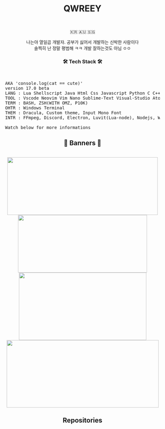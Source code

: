 <h1 align=center>QWREEY</h1><br/>

<p align="center">🇰🇷 🇦🇺 🇸🇬</p>
<div width=100% align=center>
나는야 열일곱 개발자. 공부가 싫어서 개발하는 신박한 사람이다<br/>
솔찍히 난 정말 평범해 ㅋㅋ 개발 잘하는것도 아님 ㅇㅇ
</div>
  
<h3 align=center>🛠 Tech Stack 🛠</h3><br/>

<pre>
AKA 'console.log(cat == cute)'
version 17.0 beta
LANG : Lua Shellscript Java Html Css Javascript Python C C++ Go PowershellScript Typescript Moonscript
TOOL : Vscode Neovim Vim Nano Sublime-Text Visual-Studio Atom Intellij
TERM : BASH, ZSH(WITH OMZ, P10K)
OHTR : Windows Terminal
THEM : Dracula, Custom theme, Input Mono Font
INTR : FFmpeg, Discord, Electron, Luvit(Lua-node), Nodejs, WebPrograming, Youtube-dl, Nodejs, Mkdocs

Watch below for more informations
</pre>

<h2 align=center>📃 Banners 📃</h2><br/>
<div width=100% align=center>
  <img width=490em height=188em src="https://github-readme-stats.vercel.app/api?username=qwreey75&count_private=true&show_icons=true&theme=radical" />
  <img width=420em height=188em src="https://github-readme-stats.vercel.app/api/top-langs/?username=qwreey75&theme=radical&layout=compact" />
  <br>
  <a href="https://discord.com/users/367946917197381644" target="_blank">
    <img width=415em height=220em src="https://lanyard.cnrad.dev/api/367946917197381644" />
  </a>
  <a href="https://solved.ac/qwreey75" tatget="_blank">
    <img width=495em height=220em src="http://mazassumnida.wtf/api/v2/generate_badge?boj=qwreey75">
  </a>
</div>

<h2 align=center>Repositories</h2><br/>
